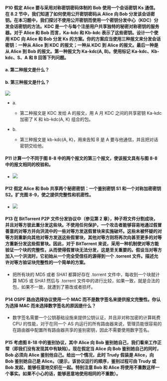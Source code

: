 #### P10 假定 Alice 要与采用对称密钥密码体制的 Bob 使用一个会话密钥 Ks 通信。在 8.2 节中，我们知道了如何使用公开密钥密码从 Alice 向 Bob 分发该会话密钥。在本习题中，我们探讨不使用公开密钥而使用一个密钥分发中心（KDC）分发会话密钥的方法。KDC 是一个与每个注册用户共享独特的秘密对称密钥的服务器。对于 Alice 和 Bob 而言，Ka-kdc 和 Kb-kdc 表示了这些密钥。设计一个使用 KDC 向 Alice 和 Bob 分发 Ks 的方案。你的方案应当使用三种报文来分发会话密钥：一种从 Alice 到 KDC 的报文；一种从 KDC 到 Alice 的报文。最后一种是从 Alice 到 Bob 的报文。第一种报文为 Ka-kdc(A, B)。使用标记 Ka-kdc、Kb-kdc、S、A 和 B 回答下列问题。
#### a. 第二种报文是什么？
#### b. 第三种报文是什么？

  ![](https://github.com/YangXiaoHei/Networking/blob/master/08%20计算机网络中的安全/image/p10.png)
  
  * a.
     * 第二种报文是 KDC 发给 A 的报文，用 A 月 KDC 之间的共享密钥 Ka-kdc 加密了 K 和 kb-kdc(A, K) 组合的包。
    
  * b.
     * 第三种报文是 kb-kdc(A, K)，用来告知 B 是 A 要与他通信，并且把对话密钥交给他。

#### P11 计算一个不同于图 8-8 中的两个报文的第三个报文，使该报文具有与图 8-8 中的报文相同的校验和。
  *  ![](https://github.com/YangXiaoHei/Networking/blob/master/08%20计算机网络中的安全/image/p11.png)
  
#### P12 假定 Alice 和 Bob 共享两个秘密密钥：一个鉴别密钥 S1 和一个对称加密密钥 S2。扩充图 8-9，使之提供完整性和机密性。

   * ![](https://github.com/YangXiaoHei/Networking/blob/master/08%20计算机网络中的安全/image/p12.png)

#### P13 在 BitTorrent P2P 文件分发协议中（参见第 2 章），种子将文件分割成块，并且对等方彼此重分发这些块。不使用任何保护，一个攻击者能够容易地通过假冒善意的对等方并向洪流中的一些对等方发送假冒块来实施破坏。这些未被怀疑的对等方则重新向其他对等方发送这些假冒块，其他对等方则将再次向甚至更多的对等方重新分发这些假冒块。因此，对于 BitTorrent 来说，采用一种机制使对等方能验证一个块的完整性，从而使得假冒块无法分发，这是至关重要的。假设当对等方加入一个洪流时，它初始从一个完全受信任的源得到一个 .torrent 文件。描述允许对等方验证块完整性的一个简单的方案。

   * 把所有块的 MD5 或者 SHA1 都算好存在 .torrent 文件中，每收到一个块就计算 MD5 或 SHA1 然后与 .torrent 文件中的进行比较，如果一致，就是合法的包，如果不一致，就遭到了篡改或者损坏。

#### P14 OSPF 路由选择协议使用一个 MAC 而不是数字签名来提供报文完整性。你认为选择 MAC 而未选择数字签名的原因是什么？

   * 数字签名需要一个公钥基础设施来提供公钥认证，并且非对称加密的计算耗费 CPU 的性能，对于在同一个 AS 内运行的所有路由器来说，管理员能很容易的在路由器中配置所有路由器共享的鉴别密钥，因此不需要使用数字签名。

#### P15 考虑图 8-18 中的鉴别协议，其中 Alice 向 Bob 鉴别她自己，我们看来工作正常（即我们没有发现其中有缺陷）。现在假定当 Alice 向 Bob 鉴别她自己的同时，Bob 必须向 Alice 鉴别他自己。给出一个情况，此时 Trudy 假装是 Alice，向 Bob 鉴别她自己是 Alice。（提示，该协议运行的顺序，鉴别过程可由 Trudy 或 Bob 发起，能够任意地交织在一起。特别注意 Bob 和 Alice 将使用不重数这样一个事实。如果不小心的话，能够恶意地使用相同的不重数）。



